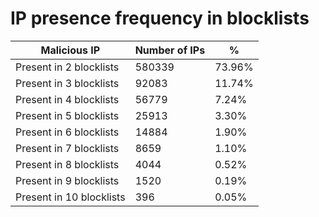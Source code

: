 # IP presence frequency in blocklists
| Malicious IP | Number of IPs | % |
|----|----|----|
| Present in 2 blocklists | 580339 | 73.96% |
| Present in 3 blocklists | 92083 | 11.74% |
| Present in 4 blocklists | 56779 | 7.24% |
| Present in 5 blocklists | 25913 | 3.30% |
| Present in 6 blocklists | 14884 | 1.90% |
| Present in 7 blocklists | 8659 | 1.10% |
| Present in 8 blocklists | 4044 | 0.52% |
| Present in 9 blocklists | 1520 | 0.19% |
| Present in 10 blocklists | 396 | 0.05% |
